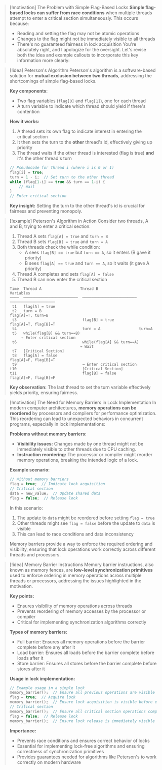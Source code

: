 > [!motivation] The Problem with Simple Flag-Based Locks
> **Simple flag-based locks can suffer from race conditions** when multiple threads attempt to enter a critical section simultaneously. This occurs because:
> - Reading and setting the flag may not be atomic operations
> - Changes to the flag might not be immediately visible to all threads
> - There's no guaranteed fairness in lock acquisition
You're absolutely right, and I apologize for the oversight. Let's revise both the idea and example callouts to incorporate this key information more clearly:

> [!idea] Peterson's Algorithm
> Peterson's algorithm is a software-based solution for **mutual exclusion between two threads**, addressing the shortcomings of simple flag-based locks.
> 
> **Key components:**
> - Two flag variables (`flag[0]` and `flag[1]`), one for each thread
> - A turn variable to indicate which thread should yield if there's contention
> 
> **How it works:**
> 1. A thread sets its own flag to indicate interest in entering the critical section
> 2. It then sets the turn to the **other** thread's id, effectively giving up priority
> 3. The thread waits if the other thread is interested (flag is true) **and** it's the other thread's turn
> 
> ```c
> // Pseudocode for Thread i (where i is 0 or 1)
> flag[i] = true;
> turn = 1 - i;  // Set turn to the other thread
> while (flag[1-i] == true && turn == 1-i) {
>     // Wait
> }
> // Enter critical section
> ```
> 
> **Key insight:** Setting the turn to the other thread's id is crucial for fairness and preventing monopoly.

> [!example] Peterson's Algorithm in Action
> Consider two threads, A and B, trying to enter a critical section:
> 
> 1. Thread A sets `flag[A] = true` and `turn = B`
> 2. Thread B sets `flag[B] = true` and `turn = A`
> 3. Both threads check the while condition:
>    - A sees `flag[B] == true` but `turn == A`, so it enters (B gave it priority)
>    - B sees `flag[A] == true` and `turn == A`, so it waits (it gave A priority)
> 4. Thread A completes and sets `flag[A] = false`
> 5. Thread B can now enter the critical section
> 
> ```
> Time  Thread A                 Thread B                 Variables
> ────  ────────────────────────  ────────────────────────  ────────────────────
>  t1   flag[A] = true
>  t2   turn = B                                           flag[A]=T, turn=B
>  t3                             flag[B] = true           flag[A]=T, flag[B]=T
>  t4                             turn = A                 turn=A
>  t5   while(flag[B] && turn==B) 
>      → Enter critical section
>  t6                             while(flag[A] && turn==A)
>                                → Wait
>  t7   [Critical Section]
>  t8   flag[A] = false                                    flag[A]=F, flag[B]=T
>  t9                             → Enter critical section
> t10                             [Critical Section]
> t11                             flag[B] = false          flag[A]=F, flag[B]=F
> ```
> 
> **Key observation:** The last thread to set the turn variable effectively yields priority, ensuring fairness.

> [!motivation] The Need for Memory Barriers in Lock Implementation
> In modern computer architectures, **memory operations can be reordered** by processors and compilers for performance optimization. This reordering can lead to unexpected behaviors in concurrent programs, especially in lock implementations:
> 
> **Problems without memory barriers:**
> - **Visibility issues:** Changes made by one thread might not be immediately visible to other threads due to CPU caching.
> - **Instruction reordering:** The processor or compiler might reorder memory operations, breaking the intended logic of a lock.
> 
> **Example scenario:**
> ```c
> // Without memory barriers
> flag = true;  // Indicate lock acquisition
> // Critical section
> data = new_value;  // Update shared data
> flag = false;  // Release lock
> ```
> 
> In this scenario:
> 1. The update to `data` might be reordered before setting `flag = true`
> 2. Other threads might see `flag = false` before the update to `data` is visible
> 3. This can lead to race conditions and data inconsistency
> 
> Memory barriers provide a way to enforce the required ordering and visibility, ensuring that lock operations work correctly across different threads and processors.

> [!idea] Memory Barrier Instructions
> Memory barrier instructions, also known as memory fences, are **low-level synchronization primitives** used to enforce ordering in memory operations across multiple threads or processors, addressing the issues highlighted in the motivation.
> 
> **Key points:**
> - Ensures visibility of memory operations across threads
> - Prevents reordering of memory accesses by the processor or compiler
> - Critical for implementing synchronization algorithms correctly
> 
> **Types of memory barriers:**
> - Full barrier: Ensures all memory operations before the barrier complete before any after it
> - Load barrier: Ensures all loads before the barrier complete before loads after it
> - Store barrier: Ensures all stores before the barrier complete before stores after it
> 
> **Usage in lock implementation:**
> ```c
> // Example usage in a simple lock
> memory_barrier();  // Ensure all previous operations are visible
> flag = true;  // Acquire lock
> memory_barrier();  // Ensure lock acquisition is visible before entering critical section
> // Critical section
> memory_barrier();  // Ensure all critical section operations complete
> flag = false;  // Release lock
> memory_barrier();  // Ensure lock release is immediately visible to other threads
> ```
> 
> **Importance:**
> - Prevents race conditions and ensures correct behavior of locks
> - Essential for implementing lock-free algorithms and ensuring correctness of synchronization primitives
> - Provides guarantees needed for algorithms like Peterson's to work correctly on modern hardware

